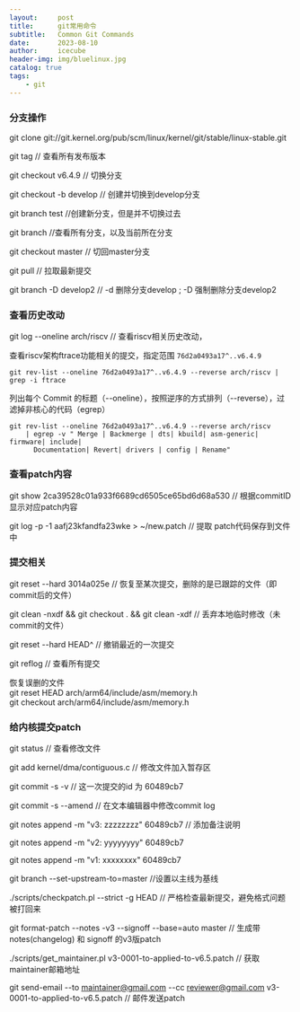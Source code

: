 ```yaml
---
layout:     post
title:      git常用命令
subtitle:   Common Git Commands
date:       2023-08-10
author:     icecube
header-img: img/bluelinux.jpg
catalog: true
tags:
    - git
---
```


### 分支操作
git clone git://git.kernel.org/pub/scm/linux/kernel/git/stable/linux-stable.git

git tag     // 查看所有发布版本

git checkout v6.4.9    // 切换分支

git checkout -b develop   // 创建并切换到develop分支

git branch test //创建新分支，但是并不切换过去

git branch  //查看所有分支，以及当前所在分支

git checkout master // 切回master分支

git pull    // 拉取最新提交

git branch -D develop2   // -d 删除分支develop ; -D 强制删除分支develop2

### 查看历史改动
git log --oneline arch/riscv       // 查看riscv相关历史改动，

查看riscv架构ftrace功能相关的提交，指定范围 `76d2a0493a17^..v6.4.9`  
```
git rev-list --oneline 76d2a0493a17^..v6.4.9 --reverse arch/riscv | grep -i ftrace  
```

列出每个 Commit 的标题（--oneline），按照逆序的方式排列（--reverse），过滤掉非核心的代码（egrep）   
```
git rev-list --oneline 76d2a0493a17^..v6.4.9 --reverse arch/riscv
    | egrep -v " Merge | Backmerge | dts| kbuild| asm-generic| firmware| include|  
      Documentation| Revert| drivers | config | Rename"
```

### 查看patch内容
git show 2ca39528c01a933f6689cd6505ce65bd6d68a530    // 根据commitID显示对应patch内容

git log -p -1 aafj23kfandfa23wke > ~/new.patch  // 提取 patch代码保存到文件中

### 提交相关
git reset --hard 3014a025e     // 恢复至某次提交，删除的是已跟踪的文件（即commit后的文件）

git clean -nxdf && git checkout . && git clean -xdf  // 丢弃本地临时修改（未commit的文件）

git reset --hard HEAD^     // 撤销最近的一次提交

git reflog      // 查看所有提交

恢复误删的文件  
git reset HEAD arch/arm64/include/asm/memory.h  
git checkout arch/arm64/include/asm/memory.h


### 给内核提交patch
git status   // 查看修改文件

git add kernel/dma/contiguous.c    // 修改文件加入暂存区

git commit -s -v        // 这一次提交的id 为 60489cb7

git commit -s --amend     // 在文本编辑器中修改commit log

git notes append -m "v3: zzzzzzzz" 60489cb7   // 添加备注说明

git notes append -m "v2: yyyyyyyy" 60489cb7

git notes append -m "v1: xxxxxxxx" 60489cb7

git branch --set-upstream-to=master      //设置以主线为基线

./scripts/checkpatch.pl --strict -g HEAD    // 严格检查最新提交，避免格式问题被打回来

git format-patch --notes -v3 --signoff --base=auto master  // 生成带 notes(changelog) 和 signoff 的v3版patch

./scripts/get_maintainer.pl v3-0001-to-applied-to-v6.5.patch   // 获取maintainer邮箱地址

git send-email --to maintainer@gmail.com --cc reviewer@gmail.com v3-0001-to-applied-to-v6.5.patch   // 邮件发送patch
